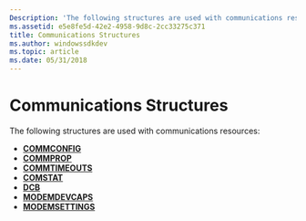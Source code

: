 ```yaml
---
Description: 'The following structures are used with communications resources:'
ms.assetid: e5e8fe5d-42e2-4958-9d8c-2cc33275c371
title: Communications Structures
ms.author: windowssdkdev
ms.topic: article
ms.date: 05/31/2018
---
```


# Communications Structures

The following structures are used with communications resources:

-   [**COMMCONFIG**](/windows/desktop/api/Winbase/ns-winbase-_commconfig)
-   [**COMMPROP**](/windows/desktop/api/WinBase/ns-winbase-_commprop)
-   [**COMMTIMEOUTS**](/windows/desktop/api/Winbase/ns-winbase-_commtimeouts)
-   [**COMSTAT**](/windows/desktop/api/Winbase/ns-winbase-_comstat)
-   [**DCB**](/windows/desktop/api/Winbase/ns-winbase-_dcb)
-   [**MODEMDEVCAPS**](/windows/desktop/api/Mcx/ns-mcx-_modemdevcaps)
-   [**MODEMSETTINGS**](/windows/desktop/api/Mcx/ns-mcx-_modemsettings)

 

 



